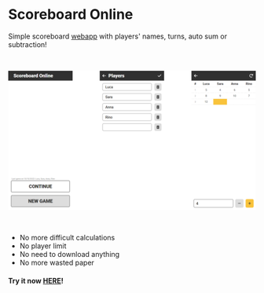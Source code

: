 # Scoreboard Online
Simple scoreboard [webapp](https://lorenzovezzaro.it/portfolio/scoreboard/) with players' names, turns, auto sum or subtraction!

<br/>

![cover image](./img/readme/cover.png)

<br/>

- No more difficult calculations
- No player limit
- No need to download anything
- No more wasted paper

#### Try it now [HERE](https://lorenzovezzaro.it/webapps/scoreboard-online/)!
